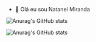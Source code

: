 - 👋 Olá eu sou Natanel Miranda

![Anurag's GitHub stats](https://github-readme-stats.vercel.app/api?username=NatanaelMiranda&hide=contribs,prs)

![Anurag's GitHub stats](https://github-readme-stats.vercel.app/api?username=NatanaelMiranda&show_icons=true&theme=radical)